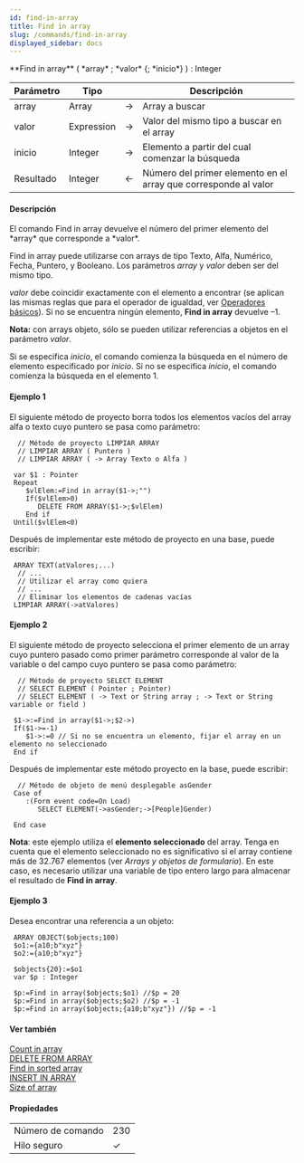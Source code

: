 ```yaml
---
id: find-in-array
title: Find in array
slug: /commands/find-in-array
displayed_sidebar: docs
---
```


<!--REF #_command_.Find in array.Syntax-->**Find in array** ( *array* ; *valor* {; *inicio*} ) : Integer<!-- END REF-->
<!--REF #_command_.Find in array.Params-->
| Parámetro | Tipo |  | Descripción |
| --- | --- | --- | --- |
| array | Array | &#8594;  | Array a buscar |
| valor | Expression | &#8594;  | Valor del mismo tipo a buscar en el array |
| inicio | Integer | &#8594;  | Elemento a partir del cual comenzar la búsqueda |
| Resultado | Integer | &#8592; | Número del primer elemento en el array que corresponde al valor |

<!-- END REF-->

#### Descripción 

<!--REF #_command_.Find in array.Summary-->El comando Find in array devuelve el número del primer elemento del *array* que corresponde a *valor*.<!-- END REF-->

Find in array puede utilizarse con arrays de tipo Texto, Alfa, Numérico, Fecha, Puntero, y Booleano. Los parámetros *array* y *valor* deben ser del mismo tipo.

*valor* debe coincidir exactamente con el elemento a encontrar (se aplican las mismas reglas que para el operador de igualdad, ver [Operadores básicos](../Concepts/operators.md#basic-operators)). Si no se encuentra ningún elemento, **Find in array** devuelve –1.

**Nota:** con arrays objeto, sólo se pueden utilizar referencias a objetos en el parámetro *valor*.

Si se especifica *inicio*, el comando comienza la búsqueda en el número de elemento especificado por *inicio*. Si no se especifica *inicio*, el comando comienza la búsqueda en el elemento 1.

#### Ejemplo 1 

El siguiente método de proyecto borra todos los elementos vacíos del array alfa o texto cuyo puntero se pasa como parámetro:

```4d
  // Método de proyecto LIMPIAR ARRAY
  // LIMPIAR ARRAY ( Puntero )
  // LIMPIAR ARRAY ( -> Array Texto o Alfa )
 
 var $1 : Pointer
 Repeat
    $vlElem:=Find in array($1->;"")
    If($vlElem>0)
       DELETE FROM ARRAY($1->;$vlElem)
    End if
 Until($vlElem<0)
```

Después de implementar este método de proyecto en una base, puede escribir:

```4d
 ARRAY TEXT(atValores;...)
  // ...
  // Utilizar el array como quiera
  // ...
  // Eliminar los elementos de cadenas vacías
 LIMPIAR ARRAY(->atValores)
```

#### Ejemplo 2 

El siguiente método de proyecto selecciona el primer elemento de un array cuyo puntero pasado como primer parámetro corresponde al valor de la variable o del campo cuyo puntero se pasa como parámetro:

```4d
  // Método de proyecto SELECT ELEMENT
  // SELECT ELEMENT ( Pointer ; Pointer)
  // SELECT ELEMENT ( -> Text or String array ; -> Text or String variable or field )
 
 $1->:=Find in array($1->;$2->)
 If($1->=-1)
    $1->:=0 // Si no se encuentra un elemento, fijar el array en un elemento no seleccionado
 End if
```

Después de implementar este método proyecto en la base, puede escribir:  
  
```4d
  // Método de objeto de menú desplegable asGender
 Case of
    :(Form event code=On Load)
       SELECT ELEMENT(->asGender;->[People]Gender)
 
 End case
```

**Nota**: este ejemplo utiliza el **elemento seleccionado** del array. Tenga en cuenta que el elemento seleccionado no es significativo si el array contiene más de 32.767 elementos (ver *Arrays y objetos de formulario*). En este caso, es necesario utilizar una variable de tipo entero largo para almacenar el resultado de **Find in array**.

#### Ejemplo 3 

Desea encontrar una referencia a un objeto:

```4d
 ARRAY OBJECT($objects;100)
 $o1:={a10;b"xyz"}
 $o2:={a10;b"xyz"}
 
 $objects{20}:=$o1
 var $p : Integer
 
 $p:=Find in array($objects;$o1) //$p = 20 
 $p:=Find in array($objects;$o2) //$p = -1 
 $p:=Find in array($objects;{a10;b"xyz"}) //$p = -1
```

#### Ver también 

[Count in array](count-in-array.md)  
[DELETE FROM ARRAY](delete-from-array.md)  
[Find in sorted array](find-in-sorted-array.md)  
[INSERT IN ARRAY](insert-in-array.md)  
[Size of array](size-of-array.md)  

#### Propiedades

|  |  |
| --- | --- |
| Número de comando | 230 |
| Hilo seguro | &check; |


